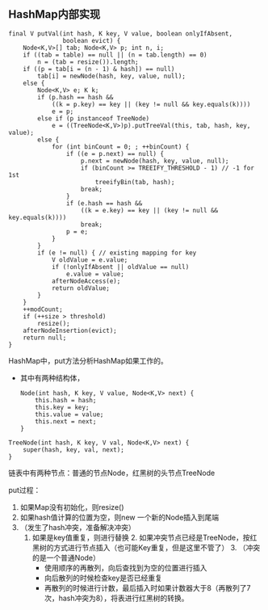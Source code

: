 ## HashMap内部实现

```
final V putVal(int hash, K key, V value, boolean onlyIfAbsent,
               boolean evict) {
    Node<K,V>[] tab; Node<K,V> p; int n, i;
    if ((tab = table) == null || (n = tab.length) == 0)
        n = (tab = resize()).length;
    if ((p = tab[i = (n - 1) & hash]) == null)
        tab[i] = newNode(hash, key, value, null);
    else {
        Node<K,V> e; K k;
        if (p.hash == hash &&
            ((k = p.key) == key || (key != null && key.equals(k))))
            e = p;
        else if (p instanceof TreeNode)
            e = ((TreeNode<K,V>)p).putTreeVal(this, tab, hash, key, value);
        else {
            for (int binCount = 0; ; ++binCount) {
                if ((e = p.next) == null) {
                    p.next = newNode(hash, key, value, null);
                    if (binCount >= TREEIFY_THRESHOLD - 1) // -1 for 1st
                        treeifyBin(tab, hash);
                    break;
                }
                if (e.hash == hash &&
                    ((k = e.key) == key || (key != null && key.equals(k))))
                    break;
                p = e;
            }
        }
        if (e != null) { // existing mapping for key
            V oldValue = e.value;
            if (!onlyIfAbsent || oldValue == null)
                e.value = value;
            afterNodeAccess(e);
            return oldValue;
        }
    }
    ++modCount;
    if (++size > threshold)
        resize();
    afterNodeInsertion(evict);
    return null;
}
```

HashMap中，put方法分析HashMap如果工作的。

- 其中有两种结构体，

  

  ```
  Node(int hash, K key, V value, Node<K,V> next) {
      this.hash = hash;
      this.key = key;
      this.value = value;
      this.next = next;
  }
  ```

```
TreeNode(int hash, K key, V val, Node<K,V> next) {
    super(hash, key, val, next);
}
```

链表中有两种节点：普通的节点Node，红黑树的头节点TreeNode

put过程：

1. 如果Map没有初始化，则resize()
2. 如果hash值计算的位置为空，则new 一个新的Node插入到尾端
3. （发生了hash冲突，准备解决冲突）
   	1. 如果是key值重复，则进行替换
    	2. 如果冲突节点已经是TreeNode，按红黑树的方式进行节点插入（也可能Key重复，但是这里不管了）
    	3. （冲突的是一个普通Node）
        - 使用顺序的再散列，向后查找到为空的位置进行插入
        - 向后散列的时候检查key是否已经重复
        - 再散列的时候进行计数，最后插入时如果计数器大于8（再散列了7次，hash冲突为8），将表进行红黑树的转换。